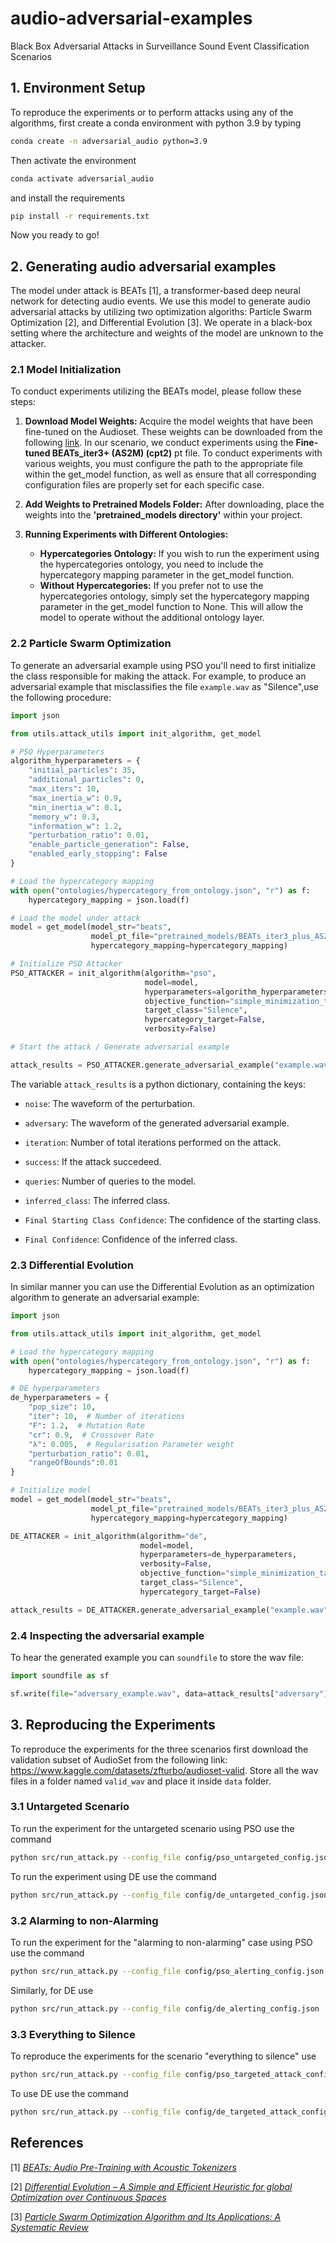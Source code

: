 # audio-adversarial-examples
Black Box Adversarial Attacks in Surveillance Sound Event Classification Scenarios


## 1. Environment Setup

To reproduce the experiments or to perform attacks using any of the algorithms, first create a conda environment with python 3.9 by typing
```bash
conda create -n adversarial_audio python=3.9
```
Then activate the environment
```bash
conda activate adversarial_audio
```
and install the requirements
```bash
pip install -r requirements.txt
```

Now you ready to go!

## 2. Generating audio adversarial examples


The model under attack is BEATs [1], a transformer-based deep neural network for detecting audio events. We use this model to generate audio adversarial attacks by utilizing two optimization algoriths: Particle Swarm Optimization [2], and Differential Evolution [3]. We operate in a black-box setting where the architecture and weights of the model are unknown to the attacker.

### 2.1 Model Initialization

To conduct experiments utilizing the BEATs model, please follow these steps:

1. <b>Download Model Weights: </b>Acquire the model weights that have been fine-tuned on the Audioset. These weights can be downloaded from the following [link](https://github.com/microsoft/unilm/tree/master/beats). In our scenario, we conduct experiments using the <b>Fine-tuned BEATs_iter3+ (AS2M) (cpt2)</b> pt file. To conduct experiments with various weights, you must configure the path to the appropriate file within the get_model function, as well as ensure that all corresponding configuration files are properly set for each specific case.

2. <b> Add Weights to Pretrained Models Folder:</b> After downloading, place the weights into the <b>'pretrained_models directory'</b> within your project.
3. <b> Running Experiments with Different Ontologies:</b>

    - <b>Hypercategories Ontology:</b> If you wish to run the experiment using the hypercategories ontology, you need to include the hypercategory mapping parameter in the get_model function.
    - <b>Without Hypercategories:</b> If you prefer not to use the hypercategories ontology, simply set the hypercategory mapping parameter in the get_model function to None. This will allow the model to operate without the additional ontology layer.


### 2.2 Particle Swarm Optimization

To generate an adversarial example using PSO you'll need to first initialize the class responsible for making the attack. For example, to produce an adversarial example that misclassifies the file `example.wav` as "Silence",use the following procedure:

```python
import json

from utils.attack_utils import init_algorithm, get_model

# PSO Hyperparameters
algorithm_hyperparameters = {
    "initial_particles": 35,
    "additional_particles": 0,
    "max_iters": 10,
    "max_inertia_w": 0.9,
    "min_inertia_w": 0.1,
    "memory_w": 0.3,
    "information_w": 1.2,
    "perturbation_ratio": 0.01,
    "enable_particle_generation": False,
    "enabled_early_stopping": False
}

# Load the hypercategory mapping
with open("ontologies/hypercategory_from_ontology.json", "r") as f:
    hypercategory_mapping = json.load(f)

# Load the model under attack
model = get_model(model_str="beats",
                  model_pt_file="pretrained_models/BEATs_iter3_plus_AS2M_finetuned_on_AS2M_cpt2.pt",
                  hypercategory_mapping=hypercategory_mapping)

# Initialize PSO Attacker
PSO_ATTACKER = init_algorithm(algorithm="pso",
                              model=model,
                              hyperparameters=algorithm_hyperparameters,
                              objective_function="simple_minimization_targeted",
                              target_class="Silence",
                              hypercategory_target=False,
                              verbosity=False)

# Start the attack / Generate adversarial example

attack_results = PSO_ATTACKER.generate_adversarial_example("example.wav")
```

The variable `attack_results` is a python dictionary, containing the keys: 

- `noise`: The waveform of the perturbation.

- `adversary`:  The waveform of the generated adversarial example.

- `iteration`: Number of total iterations performed on the attack.

- `success`: If the attack succedeed.

- `queries`: Number of queries to the model.

- `inferred_class`: The inferred class.

- `Final Starting Class Confidence`: The confidence of the starting class.

- `Final Confidence`: Confidence of the inferred class.

### 2.3 Differential Evolution

In similar manner you can use the Differential Evolution as an optimization algorithm to generate an adversarial example:

```python
import json

from utils.attack_utils import init_algorithm, get_model

# Load the hypercategory mapping
with open("ontologies/hypercategory_from_ontology.json", "r") as f:
    hypercategory_mapping = json.load(f)

# DE hyperparameters
de_hyperparameters = {
    "pop_size": 10,
    "iter": 10,  # Number of iterations
    "F": 1.2,  # Mutation Rate
    "cr": 0.9,  # Crossover Rate
    "λ": 0.005,  # Regularisation Parameter weight
    "perturbation_ratio": 0.01,
    "rangeOfBounds":0.01
}

# Initialize model
model = get_model(model_str="beats",
                  model_pt_file="pretrained_models/BEATs_iter3_plus_AS2M_finetuned_on_AS2M_cpt2.pt",
                  hypercategory_mapping=hypercategory_mapping)

DE_ATTACKER = init_algorithm(algorithm="de",
                             model=model,
                             hyperparameters=de_hyperparameters,
                             verbosity=False,
                             objective_function="simple_minimization_targeted",
                             target_class="Silence",
                             hypercategory_target=False)

attack_results = DE_ATTACKER.generate_adversarial_example("example.wav")
```

### 2.4 Inspecting the adversarial example

To hear the generated example you can `soundfile` to store the wav file:

```python
import soundfile as sf

sf.write(file="adversary_example.wav", data=attack_results["adversary"], samplerate=16000, subtype="FLOAT")
```

## 3. Reproducing the Experiments

To reproduce the experiments for the three scenarios first download the validation subset of AudioSet from the following link: <a href="https://www.kaggle.com/datasets/zfturbo/audioset-valid">https://www.kaggle.com/datasets/zfturbo/audioset-valid</a>. Store all the wav files in a folder named `valid_wav` and place it inside `data` folder.

### 3.1 Untargeted Scenario

To run the experiment for the untargeted scenario using PSO use the command

```bash
python src/run_attack.py --config_file config/pso_untargeted_config.json
```

To run the experiment using DE use the command

```bash
python src/run_attack.py --config_file config/de_untargeted_config.json
```

### 3.2 Alarming to non-Alarming

To run the experiment for the "alarming to non-alarming" case using PSO use the command

```bash
python src/run_attack.py --config_file config/pso_alerting_config.json
```

Similarly, for DE use

```bash
python src/run_attack.py --config_file config/de_alerting_config.json
```

### 3.3 Everything to Silence

To reproduce the experiments for the scenario "everything to silence" use

```bash
python src/run_attack.py --config_file config/pso_targeted_attack_config.json
```

To use DE use the command

```bash
python src/run_attack.py --config_file config/de_targeted_attack_config.json
```


## References
[1] *<a href="https://arxiv.org/abs/2212.09058">BEATs: Audio Pre-Training with Acoustic Tokenizers</a>*

[2] *<a href="https://link.springer.com/article/10.1023/A:1008202821328">Differential Evolution – A Simple and Efficient Heuristic for global Optimization over Continuous Spaces</a>*

[3] *<a href="https://link.springer.com/article/10.1007/s11831-021-09694-4">Particle Swarm Optimization Algorithm and Its Applications: A Systematic Review</a>*
